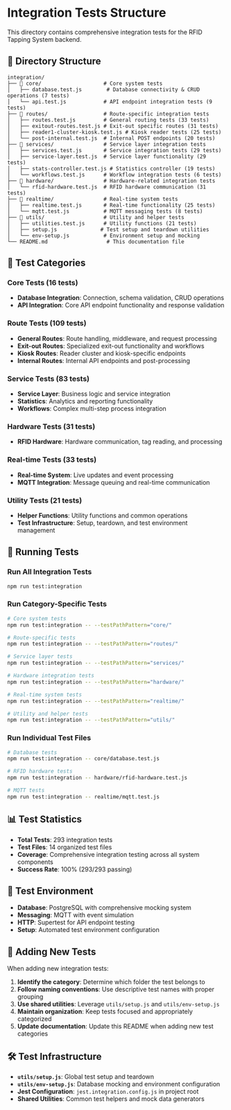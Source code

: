 # Integration Tests Structure

This directory contains comprehensive integration tests for the RFID Tapping System backend.

## 📁 Directory Structure

```
integration/
├── 📁 core/                    # Core system tests
│   ├── database.test.js        # Database connectivity & CRUD operations (7 tests)
│   └── api.test.js            # API endpoint integration tests (9 tests)
├── 📁 routes/                  # Route-specific integration tests
│   ├── routes.test.js         # General routing tests (33 tests)
│   ├── exitout-routes.test.js # Exit-out specific routes (31 tests)
│   ├── reader1-cluster-kiosk.test.js # Kiosk reader tests (25 tests)
│   └── post-internal.test.js  # Internal POST endpoints (20 tests)
├── 📁 services/                # Service layer integration tests
│   ├── services.test.js       # Service integration tests (29 tests)
│   ├── service-layer.test.js  # Service layer functionality (29 tests)
│   ├── stats-controller.test.js # Statistics controller (19 tests)
│   └── workflows.test.js      # Workflow integration tests (6 tests)
├── 📁 hardware/                # Hardware-related integration tests
│   └── rfid-hardware.test.js  # RFID hardware communication (31 tests)
├── 📁 realtime/                # Real-time system tests
│   ├── realtime.test.js       # Real-time functionality (25 tests)
│   └── mqtt.test.js           # MQTT messaging tests (8 tests)
├── 📁 utils/                   # Utility and helper tests
│   ├── utilities.test.js      # Utility functions (21 tests)
│   ├── setup.js              # Test setup and teardown utilities
│   └── env-setup.js           # Environment setup and mocking
└── README.md                   # This documentation file
```

## 🧪 Test Categories

### Core Tests (16 tests)
- **Database Integration**: Connection, schema validation, CRUD operations
- **API Integration**: Core API endpoint functionality and response validation

### Route Tests (109 tests)
- **General Routes**: Route handling, middleware, and request processing
- **Exit-out Routes**: Specialized exit-out functionality and workflows
- **Kiosk Routes**: Reader cluster and kiosk-specific endpoints
- **Internal Routes**: Internal API endpoints and post-processing

### Service Tests (83 tests)
- **Service Layer**: Business logic and service integration
- **Statistics**: Analytics and reporting functionality
- **Workflows**: Complex multi-step process integration

### Hardware Tests (31 tests)
- **RFID Hardware**: Hardware communication, tag reading, and processing

### Real-time Tests (33 tests)
- **Real-time System**: Live updates and event processing
- **MQTT Integration**: Message queuing and real-time communication

### Utility Tests (21 tests)
- **Helper Functions**: Utility functions and common operations
- **Test Infrastructure**: Setup, teardown, and test environment management

## 🚀 Running Tests

### Run All Integration Tests
```bash
npm run test:integration
```

### Run Category-Specific Tests
```bash
# Core system tests
npm run test:integration -- --testPathPattern="core/"

# Route-specific tests
npm run test:integration -- --testPathPattern="routes/"

# Service layer tests
npm run test:integration -- --testPathPattern="services/"

# Hardware integration tests
npm run test:integration -- --testPathPattern="hardware/"

# Real-time system tests
npm run test:integration -- --testPathPattern="realtime/"

# Utility and helper tests
npm run test:integration -- --testPathPattern="utils/"
```

### Run Individual Test Files
```bash
# Database tests
npm run test:integration -- core/database.test.js

# RFID hardware tests
npm run test:integration -- hardware/rfid-hardware.test.js

# MQTT tests
npm run test:integration -- realtime/mqtt.test.js
```

## 📊 Test Statistics

- **Total Tests**: 293 integration tests
- **Test Files**: 14 organized test files
- **Coverage**: Comprehensive integration testing across all system components
- **Success Rate**: 100% (293/293 passing)

## 🔧 Test Environment

- **Database**: PostgreSQL with comprehensive mocking system
- **Messaging**: MQTT with event simulation
- **HTTP**: Supertest for API endpoint testing
- **Setup**: Automated test environment configuration

## 📝 Adding New Tests

When adding new integration tests:

1. **Identify the category**: Determine which folder the test belongs to
2. **Follow naming conventions**: Use descriptive test names with proper grouping
3. **Use shared utilities**: Leverage `utils/setup.js` and `utils/env-setup.js`
4. **Maintain organization**: Keep tests focused and appropriately categorized
5. **Update documentation**: Update this README when adding new test categories

## 🛠️ Test Infrastructure

- **`utils/setup.js`**: Global test setup and teardown
- **`utils/env-setup.js`**: Database mocking and environment configuration
- **Jest Configuration**: `jest.integration.config.js` in project root
- **Shared Utilities**: Common test helpers and mock data generators